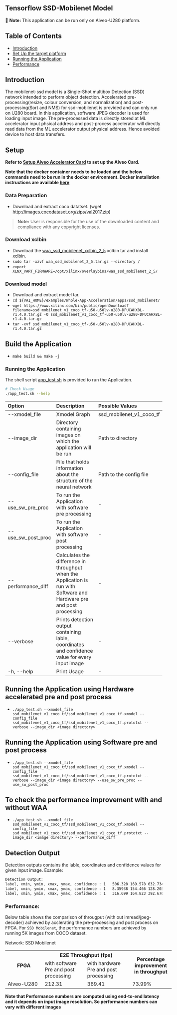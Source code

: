## Tensorflow SSD-Mobilenet Model
:pushpin: **Note:** This application can be run only on Alveo-U280 platform.

## Table of Contents

- [Introduction](#Introduction)
- [Set Up the target platform](#Setup)
- [Running the Application](#Running-the-Application)
- [Performance](#Performance)

## Introduction
The mobilenet-ssd model is a Single-Shot multibox Detection (SSD) network intended to perform object detection. Accelerated pre-processing(resize, colour conversion, and normalization) and post-processing(Sort and NMS) for ssd-mobilenet is provided and can only run on U280 board. In this application, software JPEG decoder is used for loading input image. The pre-processed data is directly stored at ML accelerator input phsical address and post-process accelerator will directly read data from the ML accelerator output physical address. Hence avoided device to host data transfers.

## Setup
**Refer to [Setup Alveo Accelerator Card](../../../setup/alveo) to set up the Alveo Card.**

**Note that the docker container needs to be loaded and the below commands need to be run in the docker environment. Docker installation instructions are available [here](../../../README.md#Installation)**

### Data Preparation
- Download and extract coco datatset. (wget http://images.cocodataset.org/zips/val2017.zip)
> **Note:** User is responsible for the use of the downloaded content and compliance with any copyright licenses.

### Download xclbin
- Download the [waa_ssd_mobilenet_xclbin_2_5](https://www.xilinx.com/bin/public/openDownload?filename=waa_ssd_mobilenet_2_5.tar.gz) xclbin tar and install xclbin.
- `sudo tar -xzvf waa_ssd_mobilenet_2_5.tar.gz --directory /`
- `export XLNX_VART_FIRMWARE=/opt/xilinx/overlaybins/waa_ssd_mobilenet_2_5/`

### Download model
- Download and extract model tar.
- `cd ${VAI_HOME}/examples/Whole-App-Acceleration/apps/ssd_mobilenet/`
- `wget https://www.xilinx.com/bin/public/openDownload?filename=ssd_mobilenet_v1_coco_tf-u50-u50lv-u280-DPUCAHX8L-r1.4.0.tar.gz -O ssd_mobilenet_v1_coco_tf-u50-u50lv-u280-DPUCAHX8L-r1.4.0.tar.gz`
- `tar -xvf ssd_mobilenet_v1_coco_tf-u50-u50lv-u280-DPUCAHX8L-r1.4.0.tar.gz`

## Build the Application
- `make build && make -j`

### Running the Application

The shell script [app_test.sh](./app_test.sh) is provided to run the Application.

```sh
# Check Usage
./app_test.sh --help
```
|Option | Description | Possible Values |
|:-----|:-----|:-----|
|--xmodel_file | Xmodel Graph | ssd_mobilenet_v1_coco_tf |
|--image_dir | Directory containing images on which the application will be run  | Path to directory |
|--config_file | File that holds information about the structure of the neural network | Path to the config file |
|--use_sw_pre_proc| To run the Application with software pre processing | - |
|--use_sw_post_proc| To run the Application with software post processing | - |
|--performance_diff| Calculates the difference in throughput when the Application is run with Software and Hardware pre and post processing | - |
|--verbose| Prints detection output containing lable, coordinates and confidence value for every input image | - |
|-h, --help  | Print Usage | - |

## Running the Application using Hardware accelerated pre and post process
- `./app_test.sh --xmodel_file ssd_mobilenet_v1_coco_tf/ssd_mobilenet_v1_coco_tf.xmodel --config_file ssd_mobilenet_v1_coco_tf/ssd_mobilenet_v1_coco_tf.prototxt --verbose --image_dir <image directory>`

## Running the Application using Software pre and post process
- `./app_test.sh --xmodel_file ssd_mobilenet_v1_coco_tf/ssd_mobilenet_v1_coco_tf.xmodel --config_file ssd_mobilenet_v1_coco_tf/ssd_mobilenet_v1_coco_tf.prototxt --verbose --image_dir <image directory> --use_sw_pre_proc --use_sw_post_proc`

## To check the performance improvement with and without WAA
- `./app_test.sh --xmodel_file ssd_mobilenet_v1_coco_tf/ssd_mobilenet_v1_coco_tf.xmodel --config_file ssd_mobilenet_v1_coco_tf/ssd_mobilenet_v1_coco_tf.prototxt --image_dir <image directory> --performance_diff`

## Detection Output
Detection outputs contains the lable, coordinates and confidence values for given input image.
Example:
```sh
Detection Output:
label, xmin, ymin, xmax, ymax, confidence : 1   506.328 169.578 632.734 386.739 0.867036
label, xmin, ymin, xmax, ymax, confidence : 1   8.35938 154.466 128.203 395.163 0.835484
label, xmin, ymin, xmax, ymax, confidence : 1   316.699 164.823 392.676 374.565 0.731059
```

### Performance:
Below table shows the comparison of througput (with out imread/jpeg-decoder) achieved by acclerating the pre-processing and post process on FPGA. 
For `SSD Mobilenet`, the performance numbers are achieved by running 5K images from COCO dataset.

Network: SSD Mobilenet
<table style="undefined;table-layout: fixed; width: 534px">
<colgroup>
<col style="width: 119px">
<col style="width: 136px">
<col style="width: 145px">
<col style="width: 134px">
</colgroup>
  <tr>
    <th rowspan="2">FPGA</th>
    <th colspan="2">E2E Throughput (fps)</th>
    <th rowspan="2"><span style="font-weight:bold">Percentage improvement in throughput</span></th>
  </tr>
  <tr>
    <td>with software Pre and post processing</td>
    <td>with hardware Pre and post processing</td>
  </tr>


  
  <tr>
   <td>Alveo-U280</td>
    <td>212.31</td>
    <td>369.41</td>
        <td>73.99%</td>
  </tr>

</table>

**Note that Performance numbers are computed using end-to-end latency and it depends on input image resolution. So performance numbers can vary with different images**
